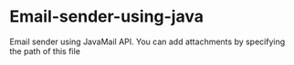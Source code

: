 # Email-sender-using-java
Email sender using JavaMail API.
You can add attachments by specifying the path of this file
